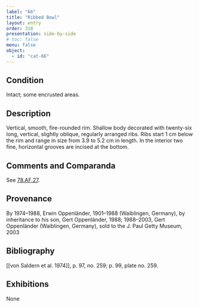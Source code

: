 ```yaml
---
label: "66"
title: "Ribbed Bowl"
layout: entry
order: 318
presentation: side-by-side
# toc: false
menu: false
object:
  - id: "cat-66"
---
```


## Condition

Intact; some encrusted areas.

## Description

Vertical, smooth, fire-rounded rim. Shallow body decorated with twenty-six long, vertical, slightly oblique, regularly arranged ribs. Ribs start 1 cm below the rim and range in size from 3.9 to 5.2 cm in length. In the interior two fine, horizontal grooves are incised at the bottom.

## Comments and Comparanda

See [78.AF.27](#num).

## Provenance

By 1974–1988, Erwin Oppenländer, 1901–1988 (Waiblingen, Germany), by inheritance to his son, Gert Oppenländer, 1988; 1988–2003, Gert Oppenländer (Waiblingen, Germany), sold to the J. Paul Getty Museum, 2003

## Bibliography

[[von Saldern et al. 1974]], p. 97, no. 259; p. 99, plate no. 259.

## Exhibitions

None
